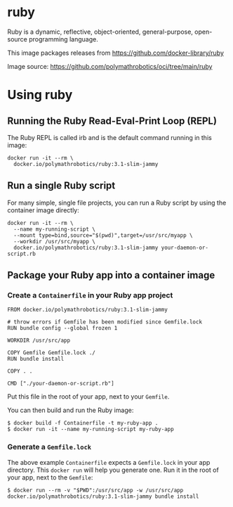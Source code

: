 # ruby

Ruby is a dynamic, reflective, object-oriented, general-purpose, open-source programming language.

This image packages releases from https://github.com/docker-library/ruby

Image source: https://github.com/polymathrobotics/oci/tree/main/ruby

# Using ruby

## Running the Ruby Read-Eval-Print Loop (REPL)

The Ruby REPL is called irb and is the default command running in this image:

```
docker run -it --rm \
  docker.io/polymathrobotics/ruby:3.1-slim-jammy
```

## Run a single Ruby script

For many simple, single file projects, you can run a Ruby script by using the container image directly:

```
docker run -it --rm \
  --name my-running-script \
  --mount type=bind,source="$(pwd)",target=/usr/src/myapp \
  --workdir /usr/src/myapp \
  docker.io/polymathrobotics/ruby:3.1-slim-jammy your-daemon-or-script.rb
```

## Package your Ruby app into a container image

### Create a `Containerfile` in your Ruby app project

```
FROM docker.io/polymathrobotics/ruby:3.1-slim-jammy

# throw errors if Gemfile has been modified since Gemfile.lock
RUN bundle config --global frozen 1

WORKDIR /usr/src/app

COPY Gemfile Gemfile.lock ./
RUN bundle install

COPY . .

CMD ["./your-daemon-or-script.rb"]
```

Put this file in the root of your app, next to your `Gemfile`.

You can then build and run the Ruby image:

```
$ docker build -f Containerfile -t my-ruby-app .
$ docker run -it --name my-running-script my-ruby-app
```

### Generate a `Gemfile.lock`

The above example `Containerfile` expects a `Gemfile.lock` in your app directory. This `docker run` will help you generate one. Run it in the root of your app, next to the `Gemfile`:

```
$ docker run --rm -v "$PWD":/usr/src/app -w /usr/src/app docker.io/polymathrobotics/ruby:3.1-slim-jammy bundle install
```
